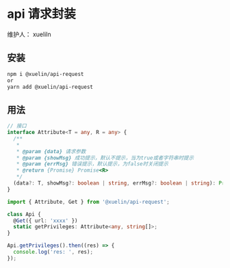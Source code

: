 # api 请求封装

维护人： xueliln

<!-- > api 请求封装 -->

## 安装

```sh
npm i @xuelin/api-request
or
yarn add @xuelin/api-request
```

## 用法

```typescript
// 接口
interface Attribute<T = any, R = any> {
  /**
   *
   * @param {data} 请求参数
   * @param {showMsg} 成功提示，默认不提示，当为true或者字符串时提示
   * @param {errMsg} 错误提示，默认提示，为false时关闭提示
   * @return {Promise} Promise<R>
   */
  (data?: T, showMsg?: boolean | string, errMsg?: boolean | string): Promise<R>;
}
```

```typescript
import { Attribute, Get } from '@xuelin/api-request';

class Api {
  @Get({ url: 'xxxx' })
  static getPrivileges: Attribute<any, string[]>;
}

Api.getPrivileges().then((res) => {
  console.log('res: ', res);
});
```
